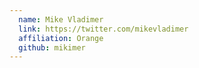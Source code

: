 ```yaml
---
  name: Mike Vladimer
  link: https://twitter.com/mikevladimer
  affiliation: Orange
  github: mikimer
---
```

